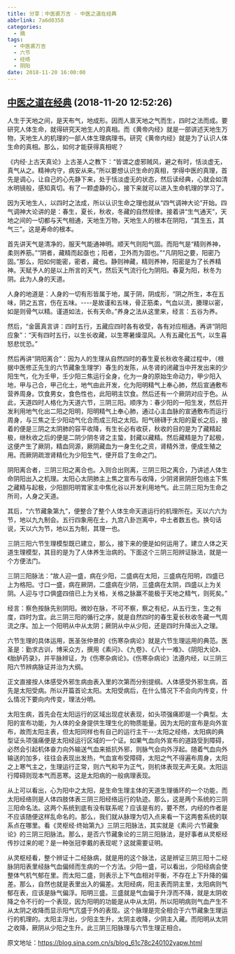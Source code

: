 ```yaml
---
title: 分享：中医裘万吉 - 中医之道在经典
abbrlink: 7a6d0358
categories:
  - 摘
tags:
  - 中医裘万吉
  - 六节
  - 经络
  - 阴阳
date: 2018-11-20 16:00:00
---
```


## [中医之道在经典](https://blog.sina.com.cn/s/blog_61c78c240102yapw.html "跳转至原文") (2018-11-20 12:52:26)

人生于天地之间，是天布气，地成形。因而人禀天地之气而生，四时之法而成。要研究人体生命，就得研究天地生人的真相。而《黄帝内经》就是一部讲述天地生万物，天地生人的机理的一部人体生理病理书。研究《黄帝内经》就是为了认识人体生命的真相。那么，如何才能获得真相呢？

《内经·上古天真论》上古圣人之教下：“皆谓之虚邪贼风，避之有时，恬淡虚无，真气从之。精神内守，病安从来。”所以要想认识生命的真相，学得中医的真理，首先是调心，让自己的心先静下来，处于恬淡虚无的状态，然后读经典，心就会如清水明镜般，感知真切。有了一颗虚静的心，接下来就可以进入生命机理的学习了。

因为天地生人，以四时之法成，所以认识生命之理也就从“四气调神大论”开始。四气调神大论讲的是：春生，夏长，秋收，冬藏的自然规律。接着讲“生气通天”，天地之间的一切都与天气相通，天地生万物，天地生人的根本在阴阳，“其生五，其气三”。这是寿命的根本。

首先讲天气是清净的，服天气能通神明。顺天气则阳气固。而阳气是“精则养神，柔则养筋。”“阴者，藏精而起亟也；阳者，卫外而为固也。”“凡阴阳之要，阳密乃固。”那么，阳如何能密，密者，藏也。静则神藏，精则养神，阳密是为了长养精神。天赋予人的是以上所言的天气，然后天气流行化为阴阳。春夏为阳，秋冬为阴。此为人身的天道。

人身的地道是：人身的一切有形皆属于地，属于阴，阴成形，“阴之所生，本在五味，阴之五宫，伤在五味。----是故谨和五味，骨正筋柔，气血以流，腠理以密，如是则骨气以精。谨道如法，长有天命。”养身之法从这里来，经言：五谷为养。

然后，“金匮真言讲：四时五行，五藏应四时各有收受，各有对应相通。再讲“阴阳应象”：“天有四时五行，以生长收藏，以生寒暑燥湿风。人有五藏化五气，以生喜怒悲忧恐。”

然后再讲“阴阳离合”：因为人的生理从自然四时的春生夏长秋收冬藏过程中，（根据中医修正先生的六节藏象生理学）春生的发陈，从冬肾的闭藏当中开发出来的少阳生气，化为壬甲，壬少阳三焦运行全身，化为一身的原始生命动力，甲少阳入地，甲与己合，甲己化土，地气由此开发，化为阳明精气上奉心肺，然后宣通敷布营养周身。饮食男女，食色性也，此阳明主饮食。然后还有一个厥阴对应于色。从此，天道四时人格化为天道六节，三阴三阳。顺序为：春少阳的一阳生发，然后开发利用地气化出二阳之阳明，阳明精气上奉心肺，通过心主血脉的宣通敷布而运行周身，与三焦之壬少阳动气化合而成三阳之太阳。阳气磅礴于太阳的夏长之后，接着的便是三阴之太阴肺的容平收降，有生长必有收获，秋收的目的是为了藏精起极，继秋收之后的便是二阴少阴冬肾之主蛰，封藏以藏精。然后藏精是为了起极，这便产生了厥阴，精血同源，厥阴藏血为一身生化之资，肾精外泄，便成生殖之用。而厥阴疏泄肾精化为少阳生气，便开启了生命之门。

阴阳离合者，三阴三阳之离合也。入则合出则离，三阴三阳之离合，乃讲述人体生命阴阳出入之机理。太阳心太阴肺主上焦之宣布与收降，少阴肾厥阴肝包络主下焦之藏精与起极，少阳胆阳明胃家主中焦化谷以开发利用地气。此三阴三阳为生命之所司，人身之天道。

其后，“六节藏象第九”，便整合了整个人体生命天道运行的机理所在。天以六六为节，地以九九制会。五行四象用在土，九宫八卦岂离中，中土者数五也。换句话说，天以六为节，地以五为制，其理一也。

三阴三阳六节生理模型既已建立，那么，接下来的便是如何运用了。建立人体之天道生理模型，其目的是为了人体养生治病的。下面这个三阴三阳辨证脉法，就是一个方便法门。

三阴三阳脉法：“故人迎一盛，病在少阳，二盛病在太阳，三盛病在阳明，四盛已上为格阳。寸口一盛，病在厥阴，二盛病在少阴，三盛病在太阴，四盛以上为关阴。人迎与寸口俱盛四倍已上为关格，关格之脉赢不能极于天地之精气，则死矣。”

经言：察色按脉先别阴阳。微妙在脉，不可不察，察之有纪，从五行生，生之有度，四时为宜。此三阴三阳的循行之序，就是自然四时的春生夏长秋收冬藏一气周流之序。加上一个阳明从中从太阴；厥阴从中从少阳，还是四时升降出入之理。

六节生理的具体运用，医圣张仲景的《伤寒杂病论》就是六节生理运用的典范。医圣是：勤求古训，博采众方，撰用《素问》、《九卷》、《八十一难》、《阴阳大论》、《胎胪药录》，并平脉辨证，为《伤寒杂病论》。《伤寒杂病论》法遵内经，以三阴三阳六节辨病脉证并治为大纲。

正文直接按人体感受外邪生病由表入里的次第而分别提纲。人体感受外邪生病，首先是太阳受病。所以开篇首论太阳。太阳受病后，在什么情况下不会向内传变，什么情况下要向内传变，理法分明。

太阳生病，首先会在太阳运行的区域出现症状表现，如头项强痛即是一个典型。太阳的宣布功能，为人体的全身提供生理生化的物质能量。因为太阳的宣布是向外宣布，故而太阳主表，但太阳同样也有自己的运行主干---太阳之经络，太阳病的典型证头项强痛便是太阳经运行区域的一个证。如果气血向外宣布的道路受到障碍，必然会引起机体奋力向外输送气血来抵抗外邪，则脉气会向外浮起。随着气血向外输送的加多，往往会表现出发热，气血宣布受障碍，太阳之气不得遍布周身，太阳之上寒气主之，生理运行正常，则六气和平为正气，则机体表现无声无臭。太阳运行障碍则现本气而恶寒。这是太阳病的一般病理表现。

从上可以看出，心为阳中之太阳，是生命生理主体的天道生理循环的一个功能，而太阳经络则是人体四肢体表三阴三阳经络运行的轨迹。那么，这是两个系统的三阴三阳命名法。这两个系统到底有没有联系呢？应该是有的，要不然，内经的作者是不应该随便这样乱命名的。那么，我们就从脉理为切入点来看一下这两套系统的联系点在哪里。看《灵枢经·终始第九》三阴三阳脉法，其实就是《素问·六节藏象论》的三阴三阳脉法。那么，是否六节藏象论的三阴三阳脉法，是好事者从灵枢经传抄过来的呢？是一种张冠李戴的表现呢？这就需要证明。

从灵枢经看，整个辨证十二经脉病，就是用的这个脉法，这是辨证三阴三阳十二经脉阴阳表里经脉气血偏倾而生病的一个方法。少阳一盛，可以看出，少阳经病会使整体气机气郁在里。而太阳二盛，则表示上下气血相对平衡，不存在上下升降的偏差。那么，自然也就是表里出入的偏差。太阳经病，阳主表而阴主里，太阳病则气郁在表，应该是脉气偏浮。阳明三盛。三盛就是气血偏于升浮而不降，就是太阴收降之令不行的一个表现，因为阳明的功能是从中从太阴，所以阳明病则气血产生不从太阴之收降而显示阳气亢盛于外的表现。这个脉理是完全相合于六节藏象生理运行的机理的。太阳主浮出，少阳主生升，太阴主收降，少阴主入藏。而阳明从太阴之收降，厥阴从少阳之生升。此三阴三阳脉理与六节生理正相合。



原文地址：https://blog.sina.com.cn/s/blog_61c78c240102yapw.html